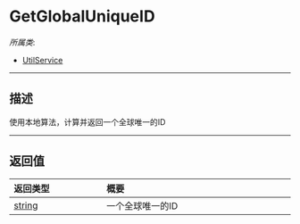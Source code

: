 # GetGlobalUniqueID

*所属类*:
* [UtilService](/Api/Classes/Service/UtilService.md)
------------------------------------------------------------------------------------------
## 描述

使用本地算法，计算并返回一个全球唯一的ID


------------------------------------------------------------------------------------------
## 返回值

|<div style="width:150px">返回类型</div>|<div style="width:520px">概要</div>|
|:---|:---|
|[string](/Api/DataType/String.md)|一个全球唯一的ID|

